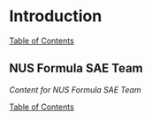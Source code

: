 # Introduction

[Table of Contents](https://bosung91.github.io/FSAE-High-Voltage-System-Design-and-Optimization/#table-of-contents)  

## NUS Formula SAE Team
_Content for NUS Formula SAE Team_  

[Table of Contents](https://bosung91.github.io/FSAE-High-Voltage-System-Design-and-Optimization/#table-of-contents)  